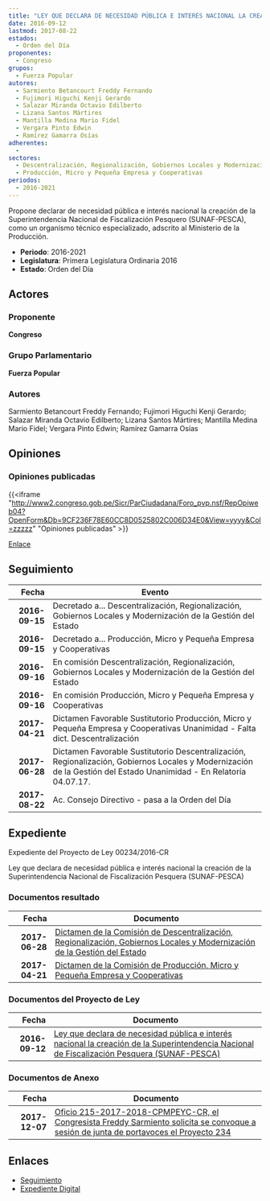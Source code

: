 ```yaml
---
title: "LEY QUE DECLARA DE NECESIDAD PÚBLICA E INTERÉS NACIONAL LA CREACIÓN DE LA SUPERINTENDENCIA NACIONAL DE FISCALIZACIÓN PESQUERA (SUNAF-PESCA)"
date: 2016-09-12
lastmod: 2017-08-22
estados: 
  - Orden del Día
proponentes: 
  - Congreso
grupos: 
  - Fuerza Popular
autores: 
  - Sarmiento Betancourt Freddy Fernando
  - Fujimori Higuchi Kenji Gerardo
  - Salazar Miranda Octavio Edilberto
  - Lizana Santos Mártires
  - Mantilla Medina Mario Fidel
  - Vergara Pinto Edwin
  - Ramírez Gamarra Osías
adherentes: 
  - 
sectores: 
  - Descentralización, Regionalización, Gobiernos Locales y Modernización de la Gestión del Estado
  - Producción, Micro y Pequeña Empresa y Cooperativas
periodos: 
  - 2016-2021
---
```


Propone declarar de necesidad pública e interés nacional la creación de la Superintendencia Nacional de Fiscalización Pesquero (SUNAF-PESCA), como un organismo técnico especializado, adscrito al Ministerio de la Producción.

- **Periodo**: 2016-2021
- **Legislatura**: Primera Legislatura Ordinaria 2016
- **Estado**: Orden del Día

## Actores

### Proponente

**Congreso**

### Grupo Parlamentario

**Fuerza Popular**

### Autores

Sarmiento Betancourt Freddy Fernando; Fujimori Higuchi Kenji Gerardo; Salazar Miranda Octavio Edilberto; Lizana Santos Mártires; Mantilla Medina Mario Fidel; Vergara Pinto Edwin; Ramírez Gamarra Osías


## Opiniones

### Opiniones publicadas

{{<iframe "http://www2.congreso.gob.pe/Sicr/ParCiudadana/Foro_pvp.nsf/RepOpiweb04?OpenForm&Db=9CF236F78E60CC8D0525802C006D34E0&View=yyyy&Col=zzzzz" "Opiniones publicadas" >}}

[Enlace](http://www2.congreso.gob.pe/Sicr/ParCiudadana/Foro_pvp.nsf/RepOpiweb04?OpenForm&Db=9CF236F78E60CC8D0525802C006D34E0&View=yyyy&Col=zzzzz)

## Seguimiento

| Fecha | Evento |
|------:|--------|
| **2016-09-15** | Decretado a... Descentralización, Regionalización, Gobiernos Locales y Modernización de la Gestión del Estado|
| **2016-09-15** | Decretado a... Producción, Micro y Pequeña Empresa y Cooperativas|
| **2016-09-16** | En comisión Descentralización, Regionalización, Gobiernos Locales y Modernización de la Gestión del Estado|
| **2016-09-16** | En comisión Producción, Micro y Pequeña Empresa y Cooperativas|
| **2017-04-21** | Dictamen Favorable Sustitutorio Producción, Micro y Pequeña Empresa y Cooperativas Unanimidad - Falta dict. Descentralización|
| **2017-06-28** | Dictamen Favorable Sustitutorio Descentralización, Regionalización, Gobiernos Locales y Modernización de la Gestión del Estado Unanimidad - En Relatoría 04.07.17.|
| **2017-08-22** | Ac. Consejo Directivo - pasa a la Orden del Día|


## Expediente

Expediente del Proyecto de Ley 00234/2016-CR

Ley que declara de necesidad pública e interés nacional la creación de la Superintendencia Nacional de Fiscalización Pesquera (SUNAF-PESCA)


### Documentos resultado

| Fecha | Documento |
|------:|--------|
| **2017-06-28** | [Dictamen de la Comisión de Descentralización, Regionalización, Gobiernos Locales y Modernización de la Gestión del Estado](http://www.leyes.congreso.gob.pe/Documentos/2016_2021/Dictamenes/Proyectos_de_Ley/00234DC08MAY20170628.pdf) |
| **2017-04-21** | [Dictamen de la Comisión de Producción, Micro y Pequeña Empresa y Cooperativas](http://www.leyes.congreso.gob.pe/Documentos/2016_2021/Dictamenes/Proyectos_de_Ley/00234DC18MAY20170421.pdf) |

### Documentos del Proyecto de Ley

| Fecha | Documento |
|------:|--------|
| **2016-09-12** | [Ley que declara de necesidad pública e interés nacional la creación de la Superintendencia Nacional de Fiscalización Pesquera (SUNAF-PESCA)](http://www.leyes.congreso.gob.pe/Documentos/2016_2021/Proyectos_de_Ley_y_de_Resoluciones_Legislativas/PL0023420160912..pdf) |

### Documentos de Anexo

| Fecha | Documento |
|------:|--------|
| **2017-12-07** | [Oficio 215-2017-2018-CPMPEYC-CR, el Congresista Freddy Sarmiento solicita se convoque a sesión de junta de portavoces el Proyecto 234](http://www.leyes.congreso.gob.pe/Documentos/2016_2021/Oficios/Comisiones_Ordinarias/OFICIO-215-2017-2018-CPMPEYC-CR.pdf) |

## Enlaces 

- [Seguimiento](http://www2.congreso.gob.pehttp://www2.congreso.gob.pe/Sicr/TraDocEstProc/CLProLey2016.nsf/f7fff46988ca05b1052578e100829cc7/22e869532eba61220525802d006f6b11?OpenDocument)
- [Expediente Digital](http://www2.congreso.gob.pehttp://www2.congreso.gob.pe/Sicr/TraDocEstProc/CLProLey2016.nsf/f7fff46988ca05b1052578e100829cc7/22e869532eba61220525802d006f6b11?OpenDocument&Click=05257FB7005EB655.eb71d0cf91d8294e05256cdf006b5706/$Body/0.1C6C)
